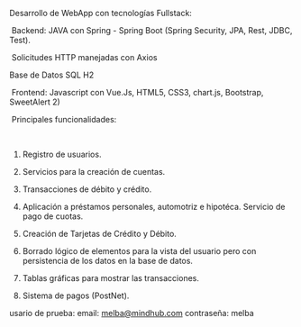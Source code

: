 Desarrollo de WebApp con tecnologías Fullstack:⁣

⁣
Backend: JAVA con Spring - Spring Boot (Spring Security, JPA, Rest, JDBC, Test).⁣

⁣
Solicitudes HTTP manejadas con Axios⁣

Base de Datos SQL H2⁣

⁣
Frontend: Javascript con Vue.Js, HTML5, CSS3, chart.js, Bootstrap, SweetAlert 2)⁣

⁣
Principales funcionalidades:⁣

⁣
1) Registro de usuarios.⁣

2) Servicios para la creación de cuentas.⁣

3) Transacciones de débito y crédito.⁣

4) Aplicación a préstamos personales, automotriz e hipotéca. Servicio de pago de cuotas.⁣

5) Creación de Tarjetas de Crédito y Débito. ⁣

6) Borrado lógico de elementos para la vista del usuario pero con persistencia de los datos en la base de datos.⁣

7) Tablas gráficas para mostrar las transacciones.⁣

8) Sistema de pagos (PostNet).⁣

usario de prueba:
email: melba@mindhub.com
contraseña: melba
